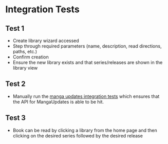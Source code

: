 # Integration Tests

## Test 1

* Create library wizard accessed
* Step through required parameters (name, description, read directions, paths, etc.)
* Confirm creation
* Ensure the new library exists and that series/releases are shown in the library view

## Test 2

* Manually run the [manga updates integration tests](../src/test/java/com/ameerdev/metadata_agent/mangaupdates/MangaUpdatesMetadataAgentIntegrationTest.java) which
ensures that the API for MangaUpdates is able to be hit.


## Test 3

* Book can be read by clicking a library from the home page and then clicking on the desired series followed by the desired release